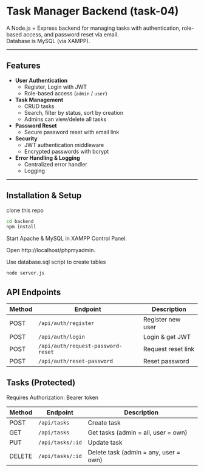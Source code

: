 # Task Manager Backend (task-04)

A Node.js + Express backend for managing tasks with authentication, role-based access, and password reset via email.  
Database is MySQL (via XAMPP).

---

## Features

- **User Authentication**
  - Register, Login with JWT
  - Role-based access (`admin` / `user`)
- **Task Management**
  - CRUD tasks
  - Search, filter by status, sort by creation
  - Admins can view/delete all tasks
- **Password Reset**
  - Secure password reset with email link
- **Security**
  - JWT authentication middleware
  - Encrypted passwords with bcrypt
- **Error Handling & Logging**
  - Centralized error handler
  - Logging

---

## Installation & Setup

clone this repo

```bash
cd backend
npm install

```

Start Apache & MySQL in XAMPP Control Panel.

Open http://localhost/phpmyadmin.

Use database.sql script to create tables

```bash
node server.js

```

## API Endpoints

| Method | Endpoint                           | Description        |
| ------ | ---------------------------------- | ------------------ |
| POST   | `/api/auth/register`               | Register new user  |
| POST   | `/api/auth/login`                  | Login & get JWT    |
| POST   | `/api/auth/request-password-reset` | Request reset link |
| POST   | `/api/auth/reset-password`         | Reset password     |

## Tasks (Protected)

Requires Authorization: Bearer token

| Method | Endpoint         | Description                           |
| ------ | ---------------- | ------------------------------------- |
| POST   | `/api/tasks`     | Create task                           |
| GET    | `/api/tasks`     | Get tasks (admin = all, user = own)   |
| PUT    | `/api/tasks/:id` | Update task                           |
| DELETE | `/api/tasks/:id` | Delete task (admin = any, user = own) |
